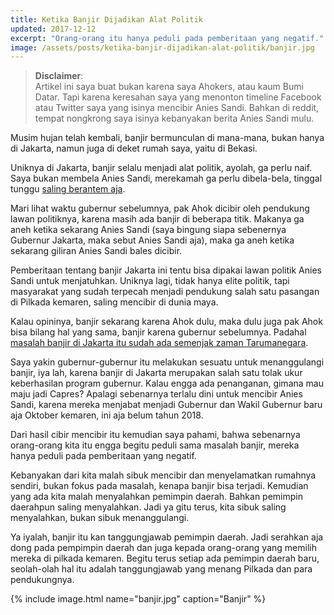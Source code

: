 ```yaml
---
title: Ketika Banjir Dijadikan Alat Politik
updated: 2017-12-12
excerpt: "Orang-orang itu hanya peduli pada pemberitaan yang negatif."
image: /assets/posts/ketika-banjir-dijadikan-alat-politik/banjir.jpg
---
```


> **Disclaimer**:    
> Artikel ini saya buat bukan karena saya Ahokers, atau kaum Bumi Datar. Tapi karena keresahan saya yang menonton timeline Facebook atau Twitter saya yang isinya mencibir Anies Sandi. Bahkan di reddit, tempat nongkrong saya isinya kebanyakan berita Anies Sandi mulu.

Musim hujan telah kembali, banjir bermunculan di mana-mana, bukan hanya di Jakarta, namun juga di deket rumah saya, yaitu di Bekasi.

Uniknya di Jakarta, banjir selalu menjadi alat politik, ayolah, ga perlu naif. Saya bukan membela Anies Sandi, merekamah ga perlu dibela-bela, tinggal tunggu [saling berantem aja](http://www.tribunnews.com/metropolitan/2017/12/11/pengamat-ungkap-6-tanda-kemunduran-jakarta-di-era-anies-sandi-nomor-4-paling-parah?page=2). 

Mari lihat waktu gubernur sebelumnya, pak Ahok dicibir oleh pendukung lawan politiknya, karena masih ada banjir di beberapa titik. Makanya ga aneh ketika sekarang Anies Sandi (saya bingung siapa sebenernya Gubernur Jakarta, maka sebut Anies Sandi aja), maka ga aneh ketika sekarang giliran Anies Sandi bales dicibir. 

Pemberitaan tentang banjir Jakarta ini tentu bisa dipakai lawan politik Anies Sandi untuk menjatuhkan. Uniknya lagi, tidak hanya elite politik, tapi masyarakat yang sudah terpecah menjadi pendukung salah satu pasangan di Pilkada kemaren, saling mencibir di dunia maya.

Kalau opininya, banjir sekarang karena Ahok dulu, maka dulu juga pak Ahok bisa bilang hal yang sama, banjir karena gubernur sebelumnya. Padahal [masalah banjir di Jakarta itu sudah ada semenjak zaman Tarumanegara](http://nationalgeographic.co.id/berita/2015/01/sejak-zaman-tarumanegara-jakarta-sudah-sering-banjir/).

Saya yakin gubernur-gubernur itu melakukan sesuatu untuk menanggulangi banjir, iya lah, karena banjir di Jakarta merupakan salah satu tolak ukur keberhasilan program gubernur. Kalau engga ada penanganan, gimana mau maju jadi Capres? Apalagi sebenarnya terlalu dini untuk mencibir Anies Sandi, karena mereka menjabat menjadi Gubernur dan Wakil Gubernur baru aja Oktober kemaren, ini aja belum tahun 2018.

Dari hasil cibir mencibir itu kemudian saya pahami, bahwa sebenarnya orang-orang kita itu engga begitu peduli sama masalah banjir, mereka hanya peduli pada pemberitaan yang negatif. 

Kebanyakan dari kita malah sibuk mencibir dan menyelamatkan rumahnya sendiri, bukan fokus pada masalah, kenapa banjir bisa terjadi. Kemudian yang ada kita malah menyalahkan pemimpin daerah. Bahkan pemimpin daerahpun saling menyalahkan. Jadi ya gitu terus, kita sibuk saling menyalahkan, bukan sibuk menanggulangi.

Ya iyalah, banjir itu kan tanggungjawab pemimpin daerah. Jadi serahkan aja dong pada pempimpin daerah dan juga kepada orang-orang yang memilih mereka di pilkada kemaren. Begitu terus setiap ada pemimpin daerah baru, seolah-olah hal itu adalah tanggungjawab yang menang Pilkada dan para pendukungnya.

{% include image.html name="banjir.jpg" caption="Banjir" %}

